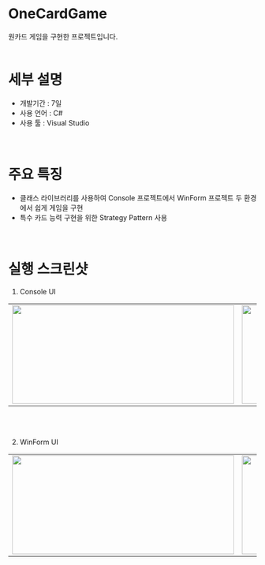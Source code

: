 # OneCardGame
원카드 게임을 구현한 프로젝트입니다. 
<br/><br/>
# 세부 설명
- 개발기간 : 7일
- 사용 언어 : C#
- 사용 툴 : Visual Studio
<br/><br/><br/>
# 주요 특징
- 클래스 라이브러리를 사용하여 Console 프로젝트에서 WinForm 프로젝트 두 환경에서 쉽게 게임을 구현
- 특수 카드 능력 구현을 위한 Strategy Pattern 사용
<br/><br/><br/>
# 실행 스크린샷
1. Console UI
<table>
  <tr>
<td><img src="https://user-images.githubusercontent.com/25303946/47774974-cdc25080-dd31-11e8-9611-ab50d324b8a3.png" width="450" height="200"/></td>
<td><img src="https://user-images.githubusercontent.com/25303946/47774983-d155d780-dd31-11e8-9f0f-54560171eef3.png" width="450" height="200"/></td>
  </tr>
</table>
<br/><br/>

2. WinForm UI
<table>
  <tr>
<td><img src="https://user-images.githubusercontent.com/25303946/47774988-d2870480-dd31-11e8-8908-b5b762d43c18.png" width="450" height="200"/></td>
<td><img src="https://user-images.githubusercontent.com/25303946/47774989-d31f9b00-dd31-11e8-9161-46f5440407f7.png" width="450" height="200"/></td>
  </tr>
</table>
<br/><br/>
